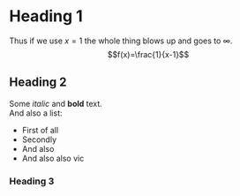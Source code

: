 # Heading 1
Thus if we use $x=1$ the whole thing blows up and goes to $\infty$. 
$$f(x)=\frac{1}{x-1}$$

## Heading 2
Some *italic* and **bold** text.  
And also a list:   

* First of all 
* Secondly 
* And also 
* And also also vic

### Heading 3